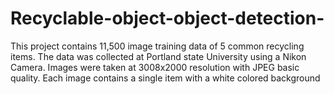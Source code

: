 # Recyclable-object-object-detection-
This project contains 11,500 image training data of 5 common recycling items. The data was collected at Portland state University using a Nikon Camera. Images were taken at 3008x2000 resolution with JPEG basic quality. Each image contains a single item with a white colored background
